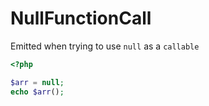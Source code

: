# NullFunctionCall

Emitted when trying to use `null` as a `callable`

```php
<?php

$arr = null;
echo $arr();
```

